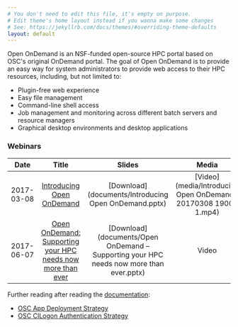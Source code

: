 ```yaml
---
# You don't need to edit this file, it's empty on purpose.
# Edit theme's home layout instead if you wanna make some changes
# See: https://jekyllrb.com/docs/themes/#overriding-theme-defaults
layout: default
---
```


Open OnDemand is an NSF-funded open-source HPC portal based on OSC's original
OnDemand portal.  The goal of Open OnDemand is to provide an easy way for
system administrators to provide web access to their HPC resources, including,
but not limited to:

- Plugin-free web experience
- Easy file management
- Command-line shell access
- Job management and monitoring across different batch servers and resource managers
- Graphical desktop environments and desktop applications

### Webinars

| Date | Title | Slides | Media |
|:----:|:-----:|:------:|:-----:|
| 2017-03-08 | [Introducing Open OnDemand](webinars/2017-03-08) | [Download](documents/Introducing Open OnDemand.pptx) | [Video](media/Introducing Open OnDemand-20170308 1900-1.mp4) |
| 2017-06-07 | [Open OnDemand: Supporting your HPC needs now more than ever](webinars/2017-06-07) | [Download](documents/Open OnDemand – Supporting your HPC needs now more than ever.pptx) | Video |

Further reading after reading the [documentation](https://osc.github.io/ood-documentation/master/):

- [OSC App Deployment Strategy](app-deployment)
- [OSC CILogon Authentication Strategy](cilogon)
